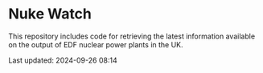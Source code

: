 # Nuke Watch

This repository includes code for retrieving the latest information available on the output of EDF nuclear power plants in the UK.

Last updated: 2024-09-26 08:14